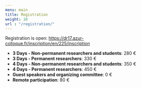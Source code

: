 ```yaml
---
menu: main
title: Registration
weight: 10
url : "/registration/"
---
```


Registration is open: 
https://dr17.azur-colloque.fr/inscription/en/225/inscription

- **3 Days - Non-permanent researchers and students**: 280 €
- **3 Days - Permanent researchers**: 330 €
- **4 Days - Non-permanent researchers and students**: 350 €
- **4 Days - Permanent researchers**: 450 €
- **Guest speakers and organizing committee**: 0 €
- **Remote participation**: 80 €
